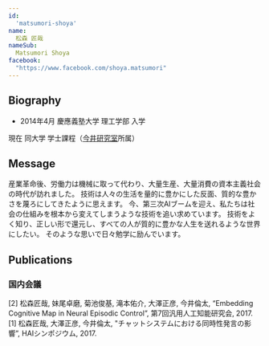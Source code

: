 ```yaml
---
id:
  'matsumori-shoya'
name:
  松森 匠哉
nameSub:
  Matsumori Shoya
facebook:
  "https://www.facebook.com/shoya.matsumori"
---
```


## Biography
- 2014年4月 慶應義塾大学 理工学部 入学

現在 同大学 学士課程（[今井研究室](http://www.ailab.ics.keio.ac.jp/)所属）

## Message
産業革命後、労働力は機械に取って代わり、大量生産、大量消費の資本主義社会の時代が訪れました。
技術は人々の生活を量的に豊かにした反面、質的な豊かさを蔑ろにしてきたように思えます。
今、第三次AIブームを迎え、私たちは社会の仕組みを根本から変えてしまうような技術を追い求めています。
技術をよく知り、正しい形で還元し、すべての人が質的に豊かな人生を送れるような世界にしたい。
そのような思いで日々勉学に励んでいます。

## Publications

### 国内会議

[2] 松森匠哉, 妹尾卓磨, 菊池俊基, 滝本佑介, 大澤正彦, 今井倫太, “Embedding Cognitive Map in Neural Episodic Control”, 第7回汎用人工知能研究会, 2017.
[1] 松森匠哉, 大澤正彦, 今井倫太, "チャットシステムにおける同時性発言の影響”, HAIシンポジウム, 2017.
